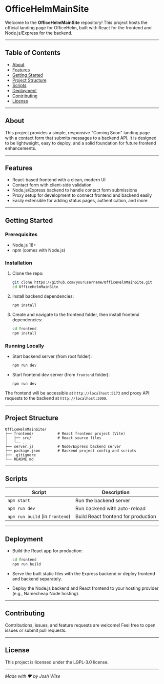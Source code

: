 # OfficeHelmMainSite

Welcome to the **OfficeHelmMainSite** repository! This project hosts the official landing page for OfficeHelm, built with React for the frontend and Node.js/Express for the backend.

---

## Table of Contents

- [About](#about)  
- [Features](#features)  
- [Getting Started](#getting-started)  
- [Project Structure](#project-structure)  
- [Scripts](#scripts)  
- [Deployment](#deployment)  
- [Contributing](#contributing)  
- [License](#license)  

---

## About

This project provides a simple, responsive "Coming Soon" landing page with a contact form that submits messages to a backend API. It is designed to be lightweight, easy to deploy, and a solid foundation for future frontend enhancements.

---

## Features

- React-based frontend with a clean, modern UI  
- Contact form with client-side validation  
- Node.js/Express backend to handle contact form submissions  
- Proxy setup for development to connect frontend and backend easily  
- Easily extensible for adding status pages, authentication, and more  

---

## Getting Started

### Prerequisites

- Node.js 18+  
- npm (comes with Node.js)  

### Installation

1. Clone the repo:  
   ```bash
   git clone https://github.com/yourusername/OfficeHelmMainSite.git
   cd OfficeHelmMainSite
   ```

2. Install backend dependencies:  
   ```bash
   npm install
   ```

3. Create and navigate to the frontend folder, then install frontend dependencies:  
   ```bash
   cd frontend
   npm install
   ```

### Running Locally

- Start backend server (from root folder):  
  ```bash
  npm run dev
  ```

- Start frontend dev server (from `frontend` folder):  
  ```bash
  npm run dev
  ```

The frontend will be accessible at `http://localhost:5173` and proxy API requests to the backend at `http://localhost:3000`.

---

## Project Structure

```
OfficeHelmMainSite/
├── frontend/           # React frontend project (Vite)
│   ├── src/            # React source files
│   └── ...
├── server.js           # Node/Express backend server
├── package.json        # Backend project config and scripts
├── .gitignore
└── README.md
```

---

## Scripts

| Script         | Description                      |
|----------------|---------------------------------|
| `npm start`    | Run the backend server           |
| `npm run dev`  | Run backend with auto-reload     |
| `npm run build` (in `frontend`) | Build React frontend for production |

---

## Deployment

- Build the React app for production:  
  ```bash
  cd frontend
  npm run build
  ```

- Serve the built static files with the Express backend or deploy frontend and backend separately.

- Deploy the Node.js backend and React frontend to your hosting provider (e.g., Namecheap Node hosting).

---

## Contributing

Contributions, issues, and feature requests are welcome! Feel free to open issues or submit pull requests.

---

## License

This project is licensed under the LGPL-3.0 license.

---

*Made with ❤️ by Josh Wise*  
